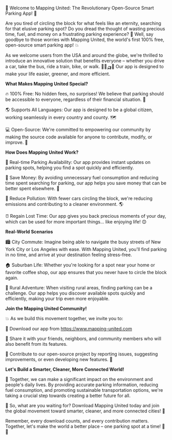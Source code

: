 🚨 Welcome to Mapping United: The Revolutionary Open-Source Smart Parking App! 🚨

Are you tired of circling the block for what feels like an eternity, searching for that elusive parking spot? Do you dread the thought of wasting precious time, fuel, and money on a frustrating parking experience? 🤯 Well, say goodbye to those worries with Mapping United, the world's first 100% free, open-source smart parking app! 💥

As we welcome users from the USA and around the globe, we're thrilled to introduce an innovative solution that benefits everyone – whether you drive a car, take the bus, ride a train, bike, or walk. 🚌🚂🛺️💃 Our app is designed to make your life easier, greener, and more efficient.

**What Makes Mapping United Special?**

🔥 100% Free: No hidden fees, no surprises! We believe that parking should be accessible to everyone, regardless of their financial situation. 💸

🌎 Supports All Languages: Our app is designed to be a global citizen, working seamlessly in every country and county. 🗺️

💻 Open-Source: We're committed to empowering our community by making the source code available for anyone to contribute, modify, or improve. 🤖

**How Does Mapping United Work?**

📍 Real-time Parking Availability: Our app provides instant updates on parking spots, helping you find a spot quickly and efficiently.

💸 Save Money: By avoiding unnecessary fuel consumption and reducing time spent searching for parking, our app helps you save money that can be better spent elsewhere. 💸

🌟 Reduce Pollution: With fewer cars circling the block, we're reducing emissions and contributing to a cleaner environment. 🌎

⏰ Regain Lost Time: Our app gives you back precious moments of your day, which can be used for more important things... like enjoying life! 😊

**Real-World Scenarios**

🏙️ City Commute: Imagine being able to navigate the busy streets of New York City or Los Angeles with ease. With Mapping United, you'll find parking in no time, and arrive at your destination feeling stress-free.

🏠 Suburban Life: Whether you're looking for a spot near your home or favorite coffee shop, our app ensures that you never have to circle the block again.

🌳 Rural Adventure: When visiting rural areas, finding parking can be a challenge. Our app helps you discover available spots quickly and efficiently, making your trip even more enjoyable.

**Join the Mapping United Community!**

💥 As we build this movement together, we invite you to:

📲 Download our app from https://www.mapping-united.com

🤩 Share it with your friends, neighbors, and community members who will also benefit from its features.

🌟 Contribute to our open-source project by reporting issues, suggesting improvements, or even developing new features. 🚀

**Let's Build a Smarter, Cleaner, More Connected World!**

💪 Together, we can make a significant impact on the environment and people's daily lives. By providing accurate parking information, reducing fuel consumption, and promoting sustainable transportation options, we're taking a crucial step towards creating a better future for all.

🌟 So, what are you waiting for? Download Mapping United today and join the global movement toward smarter, cleaner, and more connected cities! 🎉

Remember, every download counts, and every contribution matters. Together, let's make the world a better place – one parking spot at a time! 🚗💕